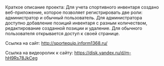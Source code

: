 Краткое описание проекта:
Для учета спортивного инвентаря создано веб-приложение, которое позволяет регистрировать две роли: администратор и обычный пользователь. Для администратора доступно добавление позиций	 инвентаря с разным количеством, редактирование созданной позиции и удаление. Для обычного пользователя открывается доступ к своей странице.

Ссылка на сайт: http://sportequip.inform1368.ru/

Ссылка на видеоролик к сайту: https://disk.yandex.ru/d/m-hH9Rs78JkCeg
